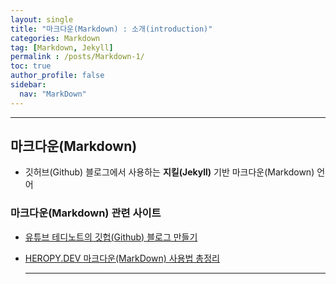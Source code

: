 ```yaml
---
layout: single
title: "마크다운(Markdown) : 소개(introduction)"
categories: Markdown
tag: [Markdown, Jekyll]
permalink : /posts/Markdown-1/
toc: true
author_profile: false
sidebar:
  nav: "MarkDown"
---
```


<hr>

## 마크다운(Markdown)

* 깃허브(Github) 블로그에서 사용하는 **지킬(Jekyll)** 기반 마크다운(Markdown) 언어

### 마크다운(Markdown) 관련 사이트

* [유튜브 테디노트의 깃헙(Github) 블로그 만들기](https://www.youtube.com/watch?v=--MMmHbSH9k&list=PLIMb_GuNnFwfQBZQwD-vCZENL5YLDZekr)
* [HEROPY.DEV 마크다운(MarkDown) 사용법 총정리](https://www.heropy.dev/p/B74sNE)

  <hr>
